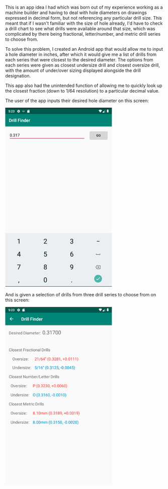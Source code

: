 This is an app idea I had which was born out of my experience working as a machine builder and having to deal with hole diameters
on drawings expressed in decimal form, but not referencing any particular drill size. This meant that if I wasn't familiar with 
the size of hole already, I'd have to check a drill chart to see what drills were available around that size, which was 
complicated by there being fractional, letter/number, and metric drill series to choose from.

To solve this problem, I created an Android app that would allow me to input a hole diameter in inches, after which it 
would give me a list of drills from each series that were closest to the desired diameter. The options from each series 
were given as closest undersize drill and closest oversize drill, with the amount of under/over sizing displayed alongside the drill designation.

This app also had the unintended function of allowing me to quickly look up the closest fraction (down to 1/64 resolution) to a particular decimal value.

The user of the app inputs their desired hole diameter on this screen: 

![Input Screen Snapshot](pics/inputscreen.png)

And is given a selection of drills from three drill series to choose from on this screen:

![Ouput Screen Snapshot](pics/outputscreen.png)

